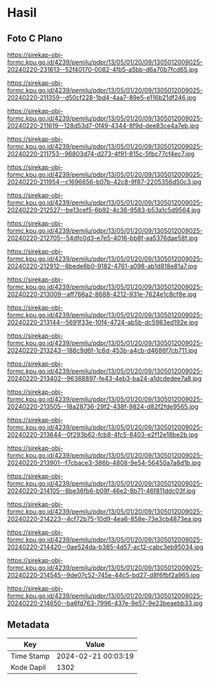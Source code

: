 # Hasil

## Foto C Plano

https://sirekap-obj-formc.kpu.go.id/4239/pemilu/pdpr/13/05/01/20/09/1305012009025-20240220-231613--52f40170-0082-4fb5-a5bb-d6a70b7fcd65.jpg

https://sirekap-obj-formc.kpu.go.id/4239/pemilu/pdpr/13/05/01/20/09/1305012009025-20240220-211359--d50cf228-1bd4-4aa7-89e5-e116b21df246.jpg

https://sirekap-obj-formc.kpu.go.id/4239/pemilu/pdpr/13/05/01/20/09/1305012009025-20240220-211619--128d53d7-0f49-4344-8f9d-dee83ce4a7eb.jpg

https://sirekap-obj-formc.kpu.go.id/4239/pemilu/pdpr/13/05/01/20/09/1305012009025-20240220-211753--96803d74-d273-4f91-815c-5fbc77cf4ec7.jpg

https://sirekap-obj-formc.kpu.go.id/4239/pemilu/pdpr/13/05/01/20/09/1305012009025-20240220-211954--c1696656-b07b-42c8-9f87-2205356d50c3.jpg

https://sirekap-obj-formc.kpu.go.id/4239/pemilu/pdpr/13/05/01/20/09/1305012009025-20240220-212527--be13cef5-6b92-4c36-9583-b53a1c5d9564.jpg

https://sirekap-obj-formc.kpu.go.id/4239/pemilu/pdpr/13/05/01/20/09/1305012009025-20240220-212705--54dfc0d3-e7e5-4016-bb8f-aa5376dae58f.jpg

https://sirekap-obj-formc.kpu.go.id/4239/pemilu/pdpr/13/05/01/20/09/1305012009025-20240220-212912--8bede6b0-9182-4761-a098-ab1d818e81a7.jpg

https://sirekap-obj-formc.kpu.go.id/4239/pemilu/pdpr/13/05/01/20/09/1305012009025-20240220-213009--aff766a2-8688-4212-931e-7624e1c8cf8e.jpg

https://sirekap-obj-formc.kpu.go.id/4239/pemilu/pdpr/13/05/01/20/09/1305012009025-20240220-213144--5691f33e-10f4-4724-ab5b-dc5983ed192e.jpg

https://sirekap-obj-formc.kpu.go.id/4239/pemilu/pdpr/13/05/01/20/09/1305012009025-20240220-213243--188c9d6f-1c6d-453b-a4cb-d4686f7cb711.jpg

https://sirekap-obj-formc.kpu.go.id/4239/pemilu/pdpr/13/05/01/20/09/1305012009025-20240220-213402--96368897-fe43-4eb3-ba24-a1dcdedee7a8.jpg

https://sirekap-obj-formc.kpu.go.id/4239/pemilu/pdpr/13/05/01/20/09/1305012009025-20240220-213505--18a28736-29f2-438f-9824-d82f2fde9565.jpg

https://sirekap-obj-formc.kpu.go.id/4239/pemilu/pdpr/13/05/01/20/09/1305012009025-20240220-213644--0f293b62-fcb8-4fc5-8403-e2f12e18be2b.jpg

https://sirekap-obj-formc.kpu.go.id/4239/pemilu/pdpr/13/05/01/20/09/1305012009025-20240220-213901--f7cbace3-386b-4808-9e54-56450a7a8d1b.jpg

https://sirekap-obj-formc.kpu.go.id/4239/pemilu/pdpr/13/05/01/20/09/1305012009025-20240220-214105--8be36fb6-b09f-46e2-8b71-46f811ddc03f.jpg

https://sirekap-obj-formc.kpu.go.id/4239/pemilu/pdpr/13/05/01/20/09/1305012009025-20240220-214223--4cf72b75-10d9-4ea6-858e-73e3cb4873ea.jpg

https://sirekap-obj-formc.kpu.go.id/4239/pemilu/pdpr/13/05/01/20/09/1305012009025-20240220-214420--0ae524da-b385-4d57-ac12-cabc3eb95034.jpg

https://sirekap-obj-formc.kpu.go.id/4239/pemilu/pdpr/13/05/01/20/09/1305012009025-20240220-214545--9de07c52-745e-44c5-bd27-d8f6fbf2a965.jpg

https://sirekap-obj-formc.kpu.go.id/4239/pemilu/pdpr/13/05/01/20/09/1305012009025-20240220-214650--ba6fd763-7996-437e-9e57-9e23beaebb33.jpg


## Metadata

| Key        | Value               |
| ---------- | ------------------- |
| Time Stamp | 2024-02-21 00:03:19 |
| Kode Dapil | 1302                |



